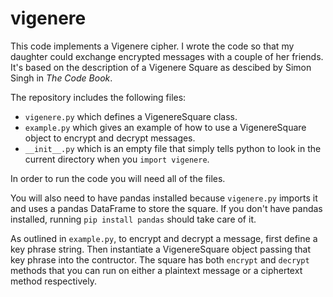 # vigenere
This code implements a Vigenere cipher. I wrote the code so that my daughter could exchange encrypted messages with a couple of her friends. It's based on the description of a Vigenere Square as descibed by Simon Singh in *The Code Book*.

The repository includes the following files:
* `vigenere.py` which defines a VigenereSquare class.
* `example.py` which gives an example of how to use a VigenereSquare object to encrypt and decrypt messages.
* `__init__.py` which is an empty file that simply tells python to look in the current directory when you `import vigenere`.

In order to run the code you will need all of the files.

You will also need to have pandas installed because `vigenere.py` imports it and uses a pandas DataFrame to store the square. If you don't have pandas installed, running `pip install pandas` should take care of it.

As outlined in `example.py`, to encrypt and decrypt a message, first define a key phrase string. Then instantiate a VigenereSquare object passing that key phrase into the contructor. The square has both `encrypt` and `decrypt` methods that you can run on either a plaintext message or a ciphertext method respectively.
